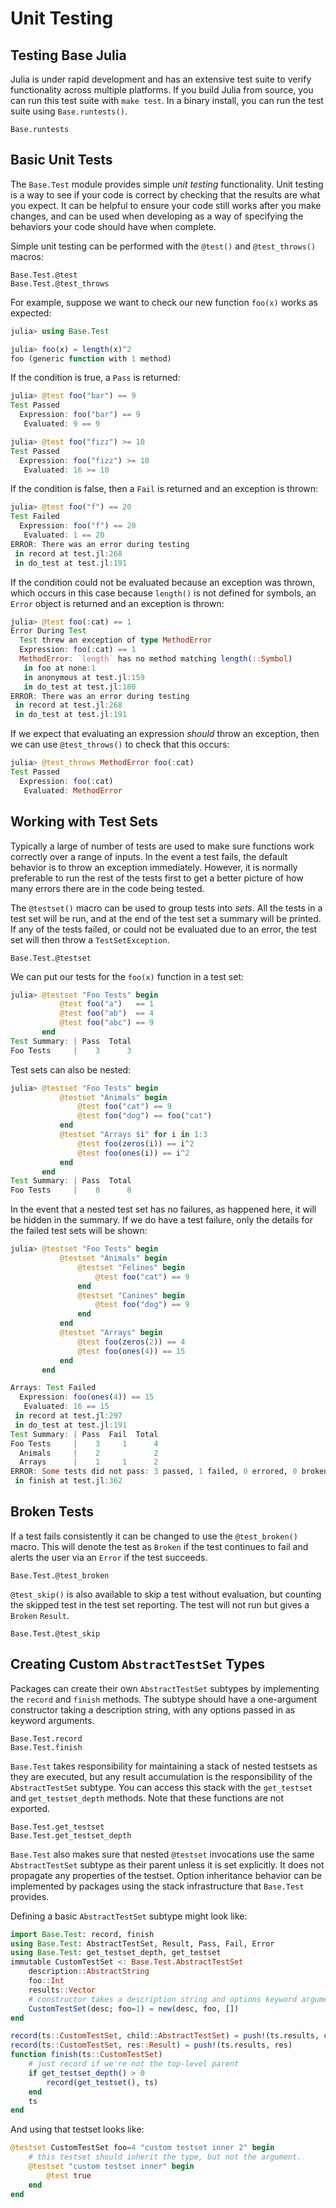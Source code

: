 # Unit Testing

## Testing Base Julia

Julia is under rapid development and has an extensive test suite to verify functionality across
multiple platforms. If you build Julia from source, you can run this test suite with `make test`.
In a binary install, you can run the test suite using `Base.runtests()`.

```@docs
Base.runtests
```

## Basic Unit Tests

The `Base.Test` module provides simple *unit testing* functionality. Unit testing is a way to
see if your code is correct by checking that the results are what you expect. It can be helpful
to ensure your code still works after you make changes, and can be used when developing as a way
of specifying the behaviors your code should have when complete.

Simple unit testing can be performed with the `@test()` and `@test_throws()` macros:

```@docs
Base.Test.@test
Base.Test.@test_throws
```

For example, suppose we want to check our new function `foo(x)` works as expected:

```julia
julia> using Base.Test

julia> foo(x) = length(x)^2
foo (generic function with 1 method)
```

If the condition is true, a `Pass` is returned:

```julia
julia> @test foo("bar") == 9
Test Passed
  Expression: foo("bar") == 9
   Evaluated: 9 == 9

julia> @test foo("fizz") >= 10
Test Passed
  Expression: foo("fizz") >= 10
   Evaluated: 16 >= 10
```

If the condition is false, then a `Fail` is returned and an exception is thrown:

```julia
julia> @test foo("f") == 20
Test Failed
  Expression: foo("f") == 20
   Evaluated: 1 == 20
ERROR: There was an error during testing
 in record at test.jl:268
 in do_test at test.jl:191
```

If the condition could not be evaluated because an exception was thrown, which occurs in this
case because `length()` is not defined for symbols, an `Error` object is returned and an exception
is thrown:

```julia
julia> @test foo(:cat) == 1
Error During Test
  Test threw an exception of type MethodError
  Expression: foo(:cat) == 1
  MethodError: `length` has no method matching length(::Symbol)
   in foo at none:1
   in anonymous at test.jl:159
   in do_test at test.jl:180
ERROR: There was an error during testing
 in record at test.jl:268
 in do_test at test.jl:191
```

If we expect that evaluating an expression *should* throw an exception, then we can use `@test_throws()`
to check that this occurs:

```julia
julia> @test_throws MethodError foo(:cat)
Test Passed
  Expression: foo(:cat)
   Evaluated: MethodError
```

## Working with Test Sets

Typically a large of number of tests are used to make sure functions work correctly over a range
of inputs. In the event a test fails, the default behavior is to throw an exception immediately.
However, it is normally preferable to run the rest of the tests first to get a better picture
of how many errors there are in the code being tested.

The `@testset()` macro can be used to group tests into *sets*. All the tests in a test set will
be run, and at the end of the test set a summary will be printed. If any of the tests failed,
or could not be evaluated due to an error, the test set will then throw a `TestSetException`.

```@docs
Base.Test.@testset
```

We can put our tests for the `foo(x)` function in a test set:

```julia
julia> @testset "Foo Tests" begin
           @test foo("a")   == 1
           @test foo("ab")  == 4
           @test foo("abc") == 9
       end
Test Summary: | Pass  Total
Foo Tests     |    3      3
```

Test sets can also be nested:

```julia
julia> @testset "Foo Tests" begin
           @testset "Animals" begin
               @test foo("cat") == 9
               @test foo("dog") == foo("cat")
           end
           @testset "Arrays $i" for i in 1:3
               @test foo(zeros(i)) == i^2
               @test foo(ones(i)) == i^2
           end
       end
Test Summary: | Pass  Total
Foo Tests     |    8      8
```

In the event that a nested test set has no failures, as happened here, it will be hidden in the
summary. If we do have a test failure, only the details for the failed test sets will be shown:

```julia
julia> @testset "Foo Tests" begin
           @testset "Animals" begin
               @testset "Felines" begin
                   @test foo("cat") == 9
               end
               @testset "Canines" begin
                   @test foo("dog") == 9
               end
           end
           @testset "Arrays" begin
               @test foo(zeros(2)) == 4
               @test foo(ones(4)) == 15
           end
       end

Arrays: Test Failed
  Expression: foo(ones(4)) == 15
   Evaluated: 16 == 15
 in record at test.jl:297
 in do_test at test.jl:191
Test Summary: | Pass  Fail  Total
Foo Tests     |    3     1      4
  Animals     |    2            2
  Arrays      |    1     1      2
ERROR: Some tests did not pass: 3 passed, 1 failed, 0 errored, 0 broken.
 in finish at test.jl:362
```

## Broken Tests

If a test fails consistently it can be changed to use the `@test_broken()` macro. This will denote
the test as `Broken` if the test continues to fail and alerts the user via an `Error` if the test
succeeds.

```@docs
Base.Test.@test_broken
```

`@test_skip()` is also available to skip a test without evaluation, but counting the skipped test
in the test set reporting. The test will not run but gives a `Broken` `Result`.

```@docs
Base.Test.@test_skip
```

## Creating Custom `AbstractTestSet` Types

Packages can create their own `AbstractTestSet` subtypes by implementing the `record` and `finish`
methods. The subtype should have a one-argument constructor taking a description string, with
any options passed in as keyword arguments.

```@docs
Base.Test.record
Base.Test.finish
```

`Base.Test` takes responsibility for maintaining a stack of nested testsets as they are executed,
but any result accumulation is the responsibility of the `AbstractTestSet` subtype. You can access
this stack with the `get_testset` and `get_testset_depth` methods. Note that these functions are
not exported.

```@docs
Base.Test.get_testset
Base.Test.get_testset_depth
```

`Base.Test` also makes sure that nested `@testset` invocations use the same `AbstractTestSet`
subtype as their parent unless it is set explicitly. It does not propagate any properties of the
testset. Option inheritance behavior can be implemented by packages using the stack infrastructure
that `Base.Test` provides.

Defining a basic `AbstractTestSet` subtype might look like:

```julia
import Base.Test: record, finish
using Base.Test: AbstractTestSet, Result, Pass, Fail, Error
using Base.Test: get_testset_depth, get_testset
immutable CustomTestSet <: Base.Test.AbstractTestSet
    description::AbstractString
    foo::Int
    results::Vector
    # constructor takes a description string and options keyword arguments
    CustomTestSet(desc; foo=1) = new(desc, foo, [])
end

record(ts::CustomTestSet, child::AbstractTestSet) = push!(ts.results, child)
record(ts::CustomTestSet, res::Result) = push!(ts.results, res)
function finish(ts::CustomTestSet)
    # just record if we're not the top-level parent
    if get_testset_depth() > 0
        record(get_testset(), ts)
    end
    ts
end
```

And using that testset looks like:

```julia
@testset CustomTestSet foo=4 "custom testset inner 2" begin
    # this testset should inherit the type, but not the argument.
    @testset "custom testset inner" begin
        @test true
    end
end
```
